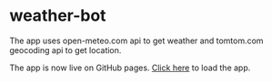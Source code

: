 # weather-bot
The app uses open-meteo.com api to get weather and tomtom.com geocoding api to get location.

The app is now live on GitHub pages. [Click here](https://www.ryanmontville.com/weather-bot/) to load the app.
